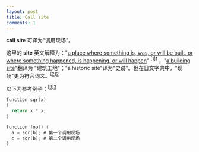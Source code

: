 ```yaml
---
layout: post
title: Call site
comments: 1
---
```


**call site** 可译为"调用现场"。

这里的 **site** 英文解释为："<u>a place where something is, was, or will be built, or where something happened, is happening, or will happen</u>" <sup>[[1]][1]</sup> ，"<u>a building site</u>"翻译为 "建筑工地"；"a historic site"译为"史跡"。但在日文字典中，"现场"更为符合词义。<sup>[[2]][2]</sup> 

以下为参考例子：<sup>[[3]][3]</sup> 

```go
function sqr(x)
{
  return x * x;
}

function foo() {
  a = sqr(b); # 第一个调用现场
  c = sqr(b); # 第二个调用现场
}
```

[1]: https://www.lexico.com/en/definition/site	"Definition of Site by Lexico"
[2]: https://ejje.weblio.jp/sentence/content/site	"site - weblio"
[3]: https://en.wikipedia.org/wiki/Call_site	"Call site wiki"

